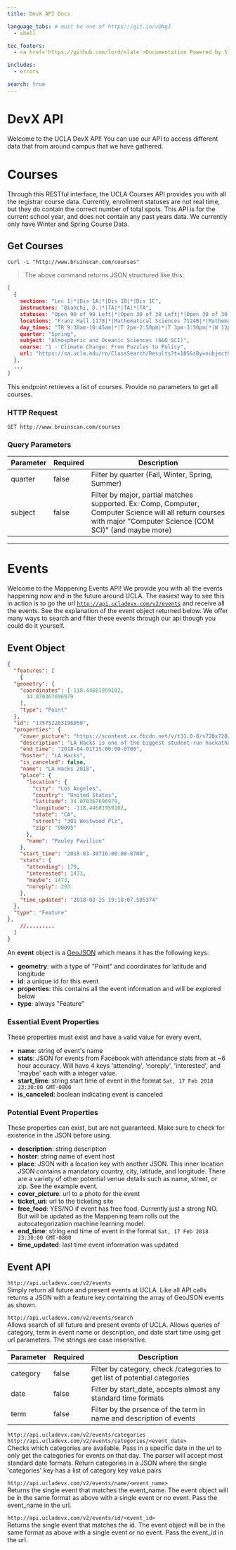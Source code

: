 ```yaml
---
title: DevX API Docs

language_tabs: # must be one of https://git.io/vQNgJ
  - shell

toc_footers:
  - <a href='https://github.com/lord/slate'>Documentation Powered by Slate</a>

includes:
  - errors

search: true
---
```


# DevX API

Welcome to the UCLA DevX API! You can use our API to access different data that from around campus that we have gathered.

# Courses

Through this RESTful interface, the UCLA Courses API provides you with all the registrar course data. Currently, enrollment statuses are not real time, but they do contain the correct number of total spots. This API is for the current school year, and does not contain any past years data. We currently only have Winter and Spring Course Data.

## Get Courses

```shell
curl -L "http://www.bruinscan.com/courses"
```

> The above command returns JSON structured like this:

```json
[
  {
    sections: "Lec 1|*|Dis 1A|*|Dis 1B|*|Dis 1C",
    instructors: "Bianchi, D.|*|TA|*|TA|*|TA",
    statuses: "Open 90 of 90 Left|*|Open 30 of 30 Left|*|Open 30 of 30 Left|*|Open 30 of 30 Left",
    locations: "Franz Hall 1178|*|Mathematical Sciences 7124B|*|Mathematical Sciences 7124A|*|Mathematical Sciences 7124A",
    day_times: "TR 9:30am-10:45am|*|T 2pm-2:50pm|*|T 3pm-3:50pm|*|W 12pm-12:50pm",
    quarter: "Spring",
    subject: "Atmospheric and Oceanic Sciences (A&O SCI)",
    course: "1 - Climate Change: From Puzzles to Policy",
    url: "https://sa.ucla.edu/ro/ClassSearch/Results?t=18S&sBy=subject&sName=Atmospheric+and+Oceanic+Sciences+%28A%26O+SCI%29&subj=A%26O+SCI&crsCatlg=1+-+Climate+Change%3A+From+Puzzles+to+Policy&catlg=0001&cls_no=%25&btnIsInIndex=btn_inIndex&btnIsExchange=False"
  },
  ...
]

```

This endpoint retrieves a list of courses. Provide no parameters to get all courses.

### HTTP Request

`GET http://www.bruinscan.com/courses`

<!-- <button class="try-it">Try it out</button> -->

### Query Parameters

Parameter | Required  | Description
--------- | -------   | -----------
quarter   | false     | Filter by quarter (Fall, Winter, Spring, Summer)
subject   | false     | Filter by major, partial matches supported. Ex: Comp, Computer, Computer Science will all return courses with major "Computer Science (COM SCI)" (and maybe more)

----------------
# Events

Welcome to the Mappening Events API! We provide you with all the events happening now and in the future around UCLA. The easiest way to see this in action is to go the url [`http://api.ucladevx.com/v2/events`](http://api.ucladevx.com/v2/events) and receive all the events. See the explanation of the event object returned below. We offer many ways to search and filter these events through our api though you could do it yourself.

## Event Object
```json
{
  "features": [
    {
  "geometry": {
    "coordinates": [-118.44681959102,
      34.070367696979
    ],
    "type": "Point"
  },
  "id": "175752283196850",
  "properties": {
    "cover_picture": "https://scontent.xx.fbcdn.net/v/t31.0-8/s720x720/27021656_1621551394602436_6299488329760837839_o.jpg?oh=057a6b50a89f8a1fa3684c7c25563b86&oe=5B035F3D",
    "description": "LA Hacks is one of the biggest student-run hackathons on the West Coast, held every spring at UCLA’s iconic Pauley Pavilion. Over 1000 students from distinguished universities across the nation work together in teams to challenge themselves and create something beyond their comfort level - all in the span of 36 hours. Collaborate and build creative solutions to problems, while pushing the limits of your mind and body to make something amazing. From Evan Spiegel (CEO, Snapchat) and Sean Rad (CEO, Tinder), to 8 time gold medalist, Apolo Ohno, and a special pre-screening of HBO’s Silicon Valley, LA Hacks has welcomed many leaders and role models in tech. With industry mentors, technical workshops, and founder panels, LA Hacks works to broaden the scope of technology. EVENT DETAILS: Date: March 30th - April 1st, 2018 Location: Pauley Pavilion WHO WE ARE: LA Hacks epitomizes innovation, perseverance, and also pushing hackers to test their potential. We are UCLA students from many corners of campus, all united by one big goal: to give over 1000 college students the opportunity to come together and collaborate with industry leaders and innovative companies to develop impactful products with cutting-edge technologies.",
    "end_time": "2018-04-01T15:00:00-0700",
    "hoster": "LA Hacks",
    "is_canceled": false,
    "name": "LA Hacks 2018",
    "place": {
      "location": {
        "city": "Los Angeles",
        "country": "United States",
        "latitude": 34.070367696979,
        "longitude": -118.44681959102,
        "state": "CA",
        "street": "301 Westwood Plz",
        "zip": "90095"
      },
      "name": "Pauley Pavilion"
    },
    "start_time": "2018-03-30T16:00:00-0700",
    "stats": {
      "attending": 179,
      "interested": 1473,
      "maybe": 1473,
      "noreply": 293
    },
    "time_updated": "2018-03-25 19:10:07.585374"
  },
  "type": "Feature"
},
    //.........
  ]
}
```

An **event** object is a [GeoJSON](http://geojson.org/) which means it has the following keys:

* **geometry**: with a type of "Point" and coordinates for latitude and longitude
* **id**: a unique id for this event
* **properties**: this contains all the event information and will be explored below
* **type**: always "Feature"

### Essential Event Properties

These properties must exist and have a valid value for every event.

* **name**: string of event's name
* **stats**: JSON for events from Facebook with attendance stats from at ~6 hour accuracy. Will have 4 keys 'attending', 'noreply', 'interested', and 'maybe' each with a integer value.
* **start_time**: string start time of event in the format `Sat, 17 Feb 2018 23:30:00 GMT-0800`
* **is_canceled**: boolean indicating event is canceled

### Potential Event Properties

These properties can exist, but are not guaranteed. Make sure to check for existence in the JSON before using.

* **description**: string description
* **hoster**: string name of event host
* **place**: JSON with a location key with another JSON. This inner location JSON contains a mandatory country, city, latitude, and longitude. There are a variety of other potential venue details such as name, street, or zip. See the example event.
* **cover_picture**: url to a photo for the event
* **ticket_uri**: url to the ticketing site
* **free_food**: YES/NO if event has free food. Currently just a strong NO. But will be updated as the Mappening team rolls out the autocategorization machine learning model.
* **end_time**: string end time of event in the format `Sat, 17 Feb 2018 23:30:00 GMT-0800`
* **time_updated**: last time event information was updated


## Event API

`http://api.ucladevx.com/v2/events`<br/>
Simply return all future and present events at UCLA. Like all API calls returns a JSON with a feature key containing the array of GeoJSON events as shown.

`http://api.ucladevx.com/v2/events/search`<br/>
Allows search of all future and present events of UCLA. Allows queries of category, term in event name or description, and date start time using get url parameters. The strings are case insensitive. 

Parameter | Required  | Description
--------- | -------   | -----------
category  | false     | Filter by category, check /categories to get list of potential categories
date      | false     | Filter by start_date, accepts almost any standard time formats
term      | false     | Filter by the prsence of the term in name and description of events

`http://api.ucladevx.com/v2/events/categories`<br/>
`http://api.ucladevx.com/v2/events/categories/<event_date>`<br/>
Checks which categories are available. Pass in a specific date in the url to only get the categories for events on that day. The parser will accept most standard date formats. Return categories in a JSON where the single 'categories' key has a list of category key value pairs

`http://api.ucladevx.com/v2/events/name/<event_name>`<br/>
Returns the single event that matches the event_name. The event object will be in the same format as above with a single event or no event. Pass the event_name in the url.

`http://api.ucladevx.com/v2/events/id/<event_id>`<br/>
Returns the single event that matches the id. The event object will be in the same format as above with a single event or no event. Pass the event_id in the url.
